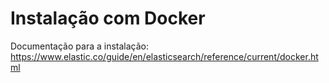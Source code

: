 # Instalação com Docker

Documentação para a instalação: https://www.elastic.co/guide/en/elasticsearch/reference/current/docker.html

